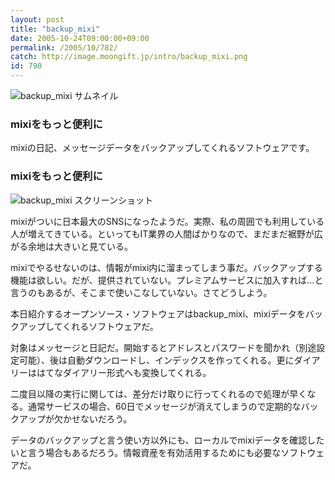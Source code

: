 ```yaml
---
layout: post
title: "backup_mixi"
date: 2005-10-24T09:00:00+09:00
permalink: /2005/10/782/
catch: http://image.moongift.jp/intro/backup_mixi.png
id: 790
---
```

 ![backup_mixi サムネイル](http://image.moongift.jp/intro/backup_mixi.s.png "backup\_mixi サムネイル")
  

### mixiをもっと便利に
  
mixiの日記、メッセージデータをバックアップしてくれるソフトウェアです。  
<!--more-->  

### mixiをもっと便利に
  

![backup_mixi スクリーンショット](http://image.moongift.jp/intro/backup_mixi.png "backup\_mixi スクリーンショット")

  

mixiがついに日本最大のSNSになったようだ。実際、私の周囲でも利用している人が増えてきている。といってもIT業界の人間ばかりなので、まだまだ裾野が広がる余地は大きいと見ている。

  

mixiでやるせないのは、情報がmixi内に溜まってしまう事だ。バックアップする機能は欲しい。だが、提供されていない。プレミアムサービスに加入すれば…と言うのもあるが、そこまで使いこなしていない。さてどうしよう。

  

本日紹介するオープンソース・ソフトウェアはbackup\_mixi、mixiデータをバックアップしてくれるソフトウェアだ。

  

対象はメッセージと日記だ。開始するとアドレスとパスワードを聞かれ（別途設定可能）、後は自動ダウンロードし、インデックスを作ってくれる。更にダイアリーははてなダイアリー形式へも変換してくれる。

  

二度目以降の実行に関しては、差分だけ取りに行ってくれるので処理が早くなる。通常サービスの場合、60日でメッセージが消えてしまうので定期的なバックアップが欠かせないだろう。

  

データのバックアップと言う使い方以外にも、ローカルでmixiデータを確認したいと言う場合もあるだろう。情報資産を有効活用するためにも必要なソフトウェアだ。

